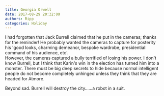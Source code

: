 ```yaml
---
title: Georgia Orwell
date: 2017-08-29 20:32:00
authors: Ripp
categories: Holiday
---
```


 I had forgotten that Jack Burrell claimed that he put in the cameras; thanks for the reminder! 
He probably wanted the cameras to capture for posterity his 'good looks, charming demeanor, bespoke wardrobe, presidential command of his audience, etc'.  
However, the cameras captured a bully terrified of losing his power. I don't know Burrell, but I think that Karin's win in the election has turned him into a monster.  There must be big deep secrets to hide because normal intelligent people do not  become completely unhinged unless they think that they are headed for Atmore.

Beyond sad.  Burrell will destroy the city......a robot in a suit.